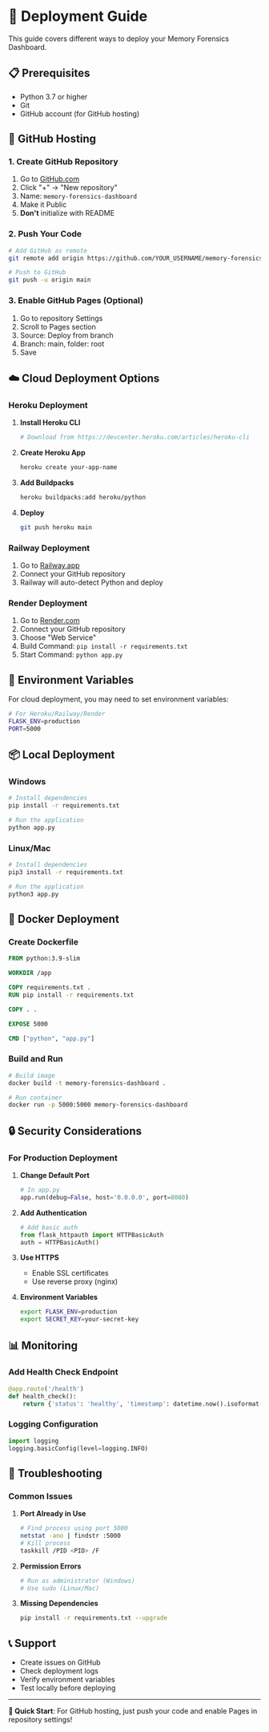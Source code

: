 # 🚀 Deployment Guide

This guide covers different ways to deploy your Memory Forensics Dashboard.

## 📋 Prerequisites

- Python 3.7 or higher
- Git
- GitHub account (for GitHub hosting)

## 🐙 GitHub Hosting

### 1. Create GitHub Repository

1. Go to [GitHub.com](https://github.com)
2. Click "+" → "New repository"
3. Name: `memory-forensics-dashboard`
4. Make it Public
5. **Don't** initialize with README

### 2. Push Your Code

```bash
# Add GitHub as remote
git remote add origin https://github.com/YOUR_USERNAME/memory-forensics-dashboard.git

# Push to GitHub
git push -u origin main
```

### 3. Enable GitHub Pages (Optional)

1. Go to repository Settings
2. Scroll to Pages section
3. Source: Deploy from branch
4. Branch: main, folder: root
5. Save

## ☁️ Cloud Deployment Options

### Heroku Deployment

1. **Install Heroku CLI**
   ```bash
   # Download from https://devcenter.heroku.com/articles/heroku-cli
   ```

2. **Create Heroku App**
   ```bash
   heroku create your-app-name
   ```

3. **Add Buildpacks**
   ```bash
   heroku buildpacks:add heroku/python
   ```

4. **Deploy**
   ```bash
   git push heroku main
   ```

### Railway Deployment

1. Go to [Railway.app](https://railway.app)
2. Connect your GitHub repository
3. Railway will auto-detect Python and deploy

### Render Deployment

1. Go to [Render.com](https://render.com)
2. Connect your GitHub repository
3. Choose "Web Service"
4. Build Command: `pip install -r requirements.txt`
5. Start Command: `python app.py`

## 🔧 Environment Variables

For cloud deployment, you may need to set environment variables:

```bash
# For Heroku/Railway/Render
FLASK_ENV=production
PORT=5000
```

## 📦 Local Deployment

### Windows
```bash
# Install dependencies
pip install -r requirements.txt

# Run the application
python app.py
```

### Linux/Mac
```bash
# Install dependencies
pip3 install -r requirements.txt

# Run the application
python3 app.py
```

## 🐳 Docker Deployment

### Create Dockerfile
```dockerfile
FROM python:3.9-slim

WORKDIR /app

COPY requirements.txt .
RUN pip install -r requirements.txt

COPY . .

EXPOSE 5000

CMD ["python", "app.py"]
```

### Build and Run
```bash
# Build image
docker build -t memory-forensics-dashboard .

# Run container
docker run -p 5000:5000 memory-forensics-dashboard
```

## 🔒 Security Considerations

### For Production Deployment

1. **Change Default Port**
   ```python
   # In app.py
   app.run(debug=False, host='0.0.0.0', port=8080)
   ```

2. **Add Authentication**
   ```python
   # Add basic auth
   from flask_httpauth import HTTPBasicAuth
   auth = HTTPBasicAuth()
   ```

3. **Use HTTPS**
   - Enable SSL certificates
   - Use reverse proxy (nginx)

4. **Environment Variables**
   ```bash
   export FLASK_ENV=production
   export SECRET_KEY=your-secret-key
   ```

## 📊 Monitoring

### Add Health Check Endpoint
```python
@app.route('/health')
def health_check():
    return {'status': 'healthy', 'timestamp': datetime.now().isoformat()}
```

### Logging Configuration
```python
import logging
logging.basicConfig(level=logging.INFO)
```

## 🚨 Troubleshooting

### Common Issues

1. **Port Already in Use**
   ```bash
   # Find process using port 5000
   netstat -ano | findstr :5000
   # Kill process
   taskkill /PID <PID> /F
   ```

2. **Permission Errors**
   ```bash
   # Run as administrator (Windows)
   # Use sudo (Linux/Mac)
   ```

3. **Missing Dependencies**
   ```bash
   pip install -r requirements.txt --upgrade
   ```

## 📞 Support

- Create issues on GitHub
- Check deployment logs
- Verify environment variables
- Test locally before deploying

---

**🎯 Quick Start**: For GitHub hosting, just push your code and enable Pages in repository settings! 